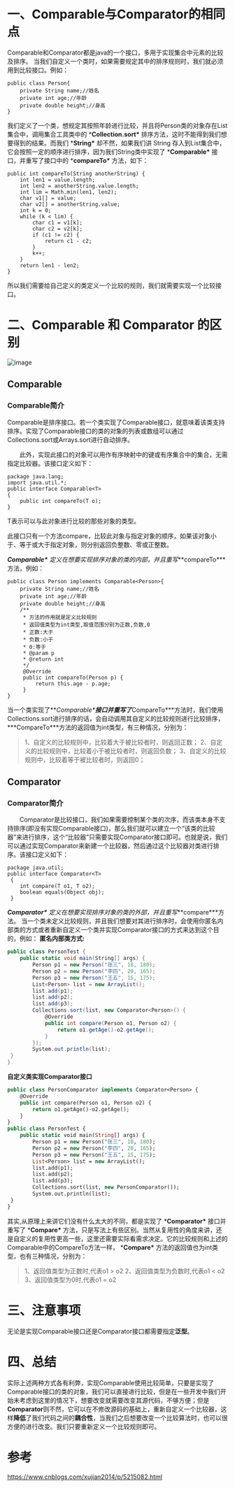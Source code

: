 # 一、Comparable与Comparator的相同点

Comparable和Comparator都是java的一个接口，多用于实现集合中元素的比较及排序。
当我们自定义一个类时，如果需要规定其中的排序规则时，我们就必须用到比较接口。例如：

```arduino
public class Person{
    private String name;//姓名
    private int age;//年龄
    private double height;//身高
}
```

我们定义了一个类，想规定其按照年龄进行比较，并且将Person类的对象存在List集合中，调用集合工具类中的 ***Collection.sort\*** 排序方法，这时不能得到我们想要得到的结果。而我们 ***String\*** 却不然，如果我们讲 String 存入到List集合中，它会按照一定的顺序进行排序，因为我们String类中实现了 ***Comparable\*** 接口，并重写了接口中的 ***compareTo\*** 方法，如下：

```arduino
public int compareTo(String anotherString) {
    int len1 = value.length;
    int len2 = anotherString.value.length;
    int lim = Math.min(len1, len2);
    char v1[] = value;
    char v2[] = anotherString.value;
    int k = 0;
    while (k < lim) {
        char c1 = v1[k];
        char c2 = v2[k];
        if (c1 != c2) {
            return c1 - c2;
        }
        k++;
    }
    return len1 - len2;
}
```

所以我们需要给自己定义的类定义一个比较的规则，我们就需要实现一个比较接口。

# 二、Comparable 和 Comparator 的区别

![image](http://wupan.dns.army:5000/wupan/Typora-Picgo-Gitee/raw/branch/master/img/20210820175111.png)

## Comparable

### Comparable简介

Comparable是排序接口。若一个类实现了Comparable接口，就意味着该类支持排序。实现了Comparable接口的类的对象的列表或数组可以通过Collections.sort或Arrays.sort进行自动排序。

　　此外，实现此接口的对象可以用作有序映射中的键或有序集合中的集合，无需指定比较器。该接口定义如下：

```
package java.lang;
import java.util.*;
public interface Comparable<T> 
{
    public int compareTo(T o);
}
```



T表示可以与此对象进行比较的那些对象的类型。

此接口只有一个方法compare，比较此对象与指定对象的顺序，如果该对象小于、等于或大于指定对象，则分别返回负整数、零或正整数。



***Comparable\*** 定义在想要实现排序对象的类的内部，并且重写***compareTo\***方法，例如：

```angelscript
public class Person implements Comparable<Person>{
    private String name;//姓名
    private int age;//年龄
    private double height;//身高
    /**
     * 方法的作用就是定义比较规则
     * 返回值类型为int类型,取值范围分别为正数,负数,0
     * 正数:大于
     * 负数:小于
     * 0:等于
     * @param p
     * @return int
     */ 
     @Override
     public int compareTo(Person p) {
         return this.age - p.age;
     }
}
```

当一个类实现了***Comparable\***接口并重写了***CompareTo\***方法时，我们使用Collections.sort进行排序的话，会自动调用其自定义的比较规则进行比较排序，***CompareTo\***方法的返回值为int类型，有三种情况，分别为：

> 1、自定义的比较规则中，比较着大于被比较者时，则返回正数；
> 2、自定义的比较规则中，比较着小于被比较者时，则返回负数；
> 3、自定义的比较规则中，比较着等于被比较者时，则返回0；

## Comparator

### Comparator简介

　　Comparator是比较接口，我们如果需要控制某个类的次序，而该类本身不支持排序(即没有实现Comparable接口)，那么我们就可以建立一个“该类的比较器”来进行排序，这个“比较器”只需要实现Comparator接口即可。也就是说，我们可以通过实现Comparator来新建一个比较器，然后通过这个比较器对类进行排序。该接口定义如下：

```
package java.util;
public interface Comparator<T>
 {
    int compare(T o1, T o2);
    boolean equals(Object obj);
 }
```







***Comparator\*** 定义在想要实现排序对象的类的外部，并且重写***compare\***方法。
当一个类未定义比较规则，并且我们想要对其进行排序时，会使用你匿名内部类的方式或者重新自定义一个类并实现Comparator接口的方式来达到这个目的，例如：
**匿名内部类方式:**

```csharp
public class PersonTest {
    public static void main(String[] args) {
        Person p1 = new Person("张三", 18, 180);
        Person p2 = new Person("李四", 20, 165);
        Person p3 = new Person("王五", 15, 175);
        List<Person> list = new ArrayList();
        list.add(p1);
        list.add(p2);
        list.add(p3);
        Collections.sort(list, new Comparator<Person>() {
            @Override
            public int compare(Person o1, Person o2) {
                return o1.getAge()-o2.getAge();
            }
        });
        System.out.println(list);
 }
}
```

**自定义类实现Comparator接口**

```haxe
public class PersonComparator implements Comparator<Person> {
    @Override
    public int compare(Person o1, Person o2) {
        return o1.getAge()-o2.getAge();
    }
}
public class PersonTest {
    public static void main(String[] args) {
        Person p1 = new Person("张三", 18, 180);
        Person p2 = new Person("李四", 20, 165);
        Person p3 = new Person("王五", 15, 175);
        List<Person> list = new ArrayList();
        list.add(p1);
        list.add(p2);
        list.add(p3);
        Collections.sort(list, new PersonComparator());
        System.out.println(list);
 }
}
```

其实,从原理上来讲它们没有什么太大的不同，都是实现了 ***Comparator\*** 接口并重写了 ***Compare\*** 方法，只是写法上有些区别。当然从复用性的角度来讲，还是自定义的复用性更高一些，这里还需要实际看需求决定。它的比较规则和上述的Comparable中的CompareTo方法一样， ***Compare\*** 方法的返回值也为int类型，也有三种情况，分别为：

> 1、返回值类型为正数时,代表o1 > o2
> 2、返回值类型为负数时,代表o1 < o2
> 3、返回值类型为0时,代表o1 = o2

# 三、注意事项

无论是实现Comparable接口还是Comparator接口都需要指定**泛型**。

# 四、总结

实际上述两种方式各有利弊，实现Comparable使用比较简单，只要是实现了Comparable接口的类的对象，我们可以直接进行比较，但是在一些开发中我们开始未考虑到这里的情况下，想要改变就需要改变其源代码，不够方便；但是**Comparator**则不然，它可以在不修改源码的基础上，重新自定义一个比较器，这样**降低**了我们代码之间的**耦合性**，当我们之后想要改变一个比较算法时，也可以很方便的进行改变。我们只要重新定义一个比较规则即可。





# 参考

https://www.cnblogs.com/xujian2014/p/5215082.html